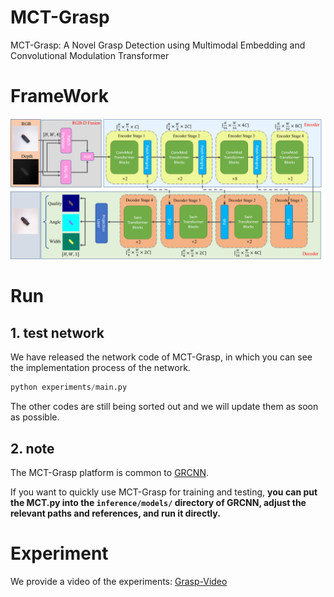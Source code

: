 # MCT-Grasp
MCT-Grasp: A Novel Grasp Detection using  Multimodal Embedding and Convolutional  Modulation Transformer

# FrameWork
![FrameWork](./src/imgs/MCT-Grasp-framework.png)

# Run
## 1. test network
We have released the network code of MCT-Grasp, in which you can see the implementation process of the network. 

```python
python experiments/main.py
```

The other codes are still being sorted out and we will update them as soon as possible.

## 2. note

The MCT-Grasp platform is common to [GRCNN](https://github.com/skumra/robotic-grasping). 

If you want to quickly use MCT-Grasp for training and testing, **you can put the MCT.py into the ```inference/models/``` directory of GRCNN, adjust the relevant paths and references, and run it directly.**


# Experiment
We provide a video of the experiments: [Grasp-Video](https://youtu.be/5y6ALxQEtWk)
